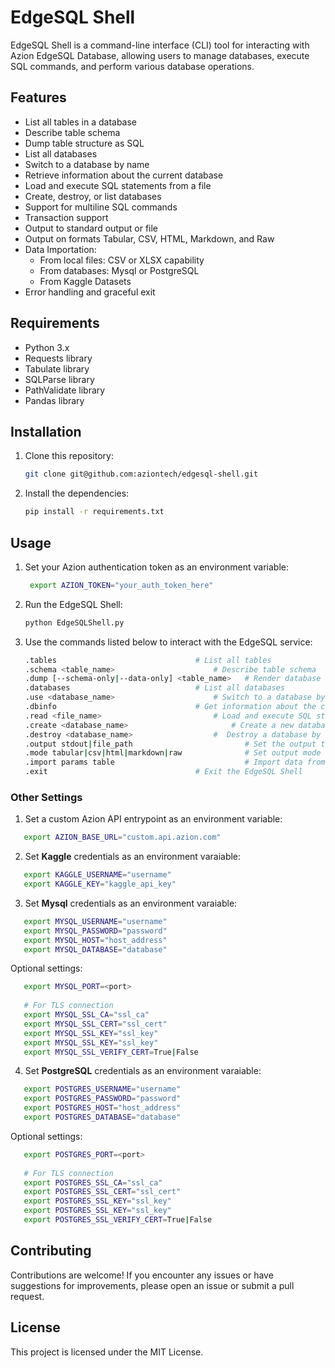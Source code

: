 # EdgeSQL Shell

EdgeSQL Shell is a command-line interface (CLI) tool for interacting with Azion EdgeSQL Database, allowing users to manage databases, execute SQL commands, and perform various database operations.

## Features

- List all tables in a database
- Describe table schema
- Dump table structure as SQL
- List all databases
- Switch to a database by name
- Retrieve information about the current database
- Load and execute SQL statements from a file
- Create, destroy, or list databases
- Support for multiline SQL commands
- Transaction support
- Output to standard output or file
- Output on formats Tabular, CSV, HTML, Markdown, and Raw
- Data Importation:
	- From local files: CSV or XLSX capability
	- From databases: Mysql or PostgreSQL
	- From Kaggle Datasets
- Error handling and graceful exit

## Requirements

- Python 3.x
- Requests library
- Tabulate library
- SQLParse library
- PathValidate library
- Pandas library

## Installation

1. Clone this repository:

   ```bash
   git clone git@github.com:aziontech/edgesql-shell.git
   ```
   
2. Install the dependencies:

   ```bash
   pip install -r requirements.txt
   ```

## Usage

1. Set your Azion authentication token as an environment variable:

   ```bash
    export AZION_TOKEN="your_auth_token_here"
   ```

2. Run the EdgeSQL Shell:

   ```bash
   python EdgeSQLShell.py
   ```

3. Use the commands listed below to interact with the EdgeSQL service:

   ```bash
   .tables				                 # List all tables
   .schema <table_name>		                 # Describe table schema
   .dump [--schema-only|--data-only] <table_name>   # Render database structure as SQL
   .databases			                 # List all databases
   .use <database_name>		                 # Switch to a database by name
   .dbinfo				                 # Get information about the current database
   .read <file_name>		                 # Load and execute SQL statements from a file
   .create <database_name>		                 # Create a new database
   .destroy <database_name>	                 #  Destroy a database by name
   .output stdout|file_path                         # Set the output to stdout or file
   .mode tabular|csv|html|markdown|raw              # Set output mode
   .import params table                             # Import data from local|mysql|postgres|kaggle into TABLE
   .exit				                 # Exit the EdgeSQL Shell
   ```
   
### Other Settings
1. Set a custom Azion API entrypoint as an environment variable:
 
 ```bash
    export AZION_BASE_URL="custom.api.azion.com"
 ```
 
2. Set **Kaggle** credentials as an environment varaiable:
 
 ```bash
    export KAGGLE_USERNAME="username"
    export KAGGLE_KEY="kaggle_api_key"
 ```
 
3. Set **Mysql** credentials as an environment varaiable:
 
 ```bash
    export MYSQL_USERNAME="username"
    export MYSQL_PASSWORD="password"
    export MYSQL_HOST="host_address"
    export MYSQL_DATABASE="database"
 ```
 
 Optional settings:
 
 ```bash
    export MYSQL_PORT=<port>
   
    # For TLS connection
    export MYSQL_SSL_CA="ssl_ca"
    export MYSQL_SSL_CERT="ssl_cert"
    export MYSQL_SSL_KEY="ssl_key"
    export MYSQL_SSL_KEY="ssl_key"
    export MYSQL_SSL_VERIFY_CERT=True|False
 ```
 

4. Set **PostgreSQL** credentials as an environment varaiable:
 
 ```bash
    export POSTGRES_USERNAME="username"
    export POSTGRES_PASSWORD="password"
    export POSTGRES_HOST="host_address"
    export POSTGRES_DATABASE="database"
 ```

 Optional settings:
 
 ```bash
    export POSTGRES_PORT=<port>
   
    # For TLS connection
    export POSTGRES_SSL_CA="ssl_ca"
    export POSTGRES_SSL_CERT="ssl_cert"
    export POSTGRES_SSL_KEY="ssl_key"
    export POSTGRES_SSL_KEY="ssl_key"
    export POSTGRES_SSL_VERIFY_CERT=True|False
 ```


## Contributing

Contributions are welcome! If you encounter any issues or have suggestions for improvements, please open an issue or submit a pull request.

## License

This project is licensed under the MIT License.
